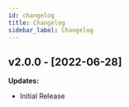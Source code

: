 ```yaml
---
id: changelog
title: Changelog
sidebar_label: Changelog
---
```


## v2.0.0 - [2022-06-28]

**Updates:**
- Initial Release